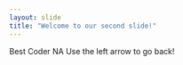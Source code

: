 ```yaml
---
layout: slide
title: "Welcome to our second slide!"
---
```

Best Coder NA
Use the left arrow to go back!
